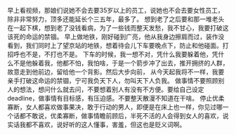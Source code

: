 早上看视频，那娘们说她不会去要35岁以上的员工，说她也不会去要女性员工，除非非常努力，顶多还能延长个三五年，最多了。
想到老了之后要和那一堆老头在一起下棋，想到老了没钱看病，为了一些钱而整天发愁，我不甘心，我要打破这该死的命运的禁锢。
早上做地铁，刚好碰到广亮，他从我身边擦肩而过，装作没看到，我们同时上了望京站的地铁，想着待会儿下车要晚点下，防止和他碰面。打招呼也不是，不打也不是。
下车的时候，我一想不对，凭什么我要躲着他，凭什么不是他躲着我，他都不怕，我怕啥，于是一个箭步冲了出去，推开拥挤的人群，故意走到他前边，留给他一个背影。然后大步向前，
从今天起我将不一样，我要亲手打破这命运的禁锢，宁可我负天下人，勿叫天下人负我。
做事情不要照顾别人的想法，想问什么就去问，不要想着别人有没有不方便。要给自己设定deadline，做事情有目标感，有压迫感。不要整天散漫不知道在干啥。
停止优柔寡断，女人都喜欢做事果决，敢于行动的男人，即便是在床上也一样，你见过哪一个话都不敢说，优柔寡断，做事情瞻前顾后，半死不活的人会得到女人的喜欢，说实话我都不喜欢，说好听的这人懂事，害羞，但这也是贬义词啊。

